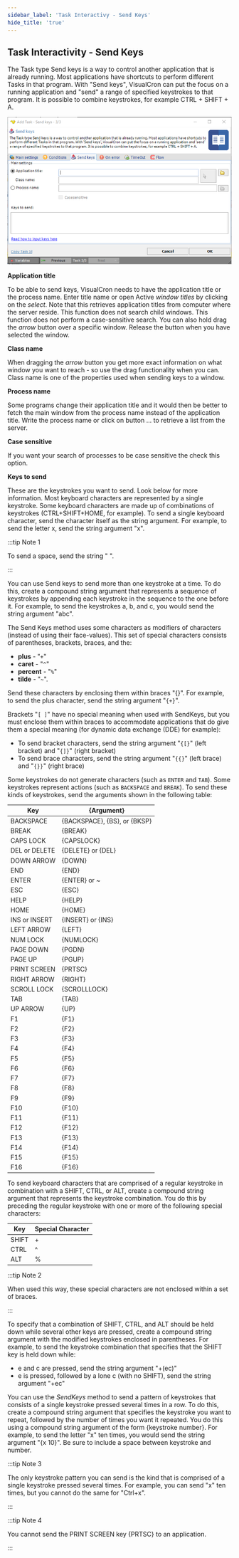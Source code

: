 ```yaml
---
sidebar_label: 'Task Interactivy - Send Keys'
hide_title: 'true'
---
```


## Task Interactivity - Send Keys

The Task type Send keys is a way to control another application that is already running. Most applications have shortcuts to perform different Tasks in that program. With "Send keys", VisualCron can put the focus on a running application and "send" a range of specified keystrokes to that program. It is possible to combine keystrokes, for example CTRL + SHIFT + A.

![](../../../../../static/img/taskinteractivitysendkeys.png)

**Application title**

To be able to send keys, VisualCron needs to have the application title or the process name. Enter title name or open Active *window titles* by clicking on the *select*. Note that this retrieves application titles from computer where the server reside. This function does not search child windows. This function does not perform a case-sensitive search. You can also hold drag the *arrow* button over a specific window. Release the button when you have selected the window.
 
**Class name**

When dragging the *arrow* button you get more exact information on what window you want to reach - so use the drag functionality when you can. Class name is one of the properties used when sending keys to a window.
 
**Process name**

Some programs change their application title and it would then be better to fetch the main window from the process name instead of the application title. Write the process name or click on button ... to retrieve a list from the server.
 
**Case sensitive**

If you want your search of processes to be case sensitive the check this option.
 
**Keys to send**

These are the keystrokes you want to send. Look below for more information.
Most keyboard characters are represented by a single keystroke. Some keyboard characters are made up of combinations of keystrokes (CTRL+SHIFT+HOME, for example). To send a single keyboard character, send the character itself as the string argument. For example, to send the letter x, send the string argument "x".
 
:::tip Note 1 

To send a space, send the string " ".

:::

You can use Send keys to send more than one keystroke at a time. To do this, create a compound string argument that represents a sequence of keystrokes by appending each keystroke in the sequence to the one before it. For example, to send the keystrokes a, b, and c, you would send the string argument "abc".
 
The Send Keys method uses some characters as modifiers of characters (instead of using their face-values). This set of special characters consists of parentheses, brackets, braces, and the:

* **plus** - "`+`"
* **caret** - "`^`"
* **percent** - "`%`"
* **tilde** - "`~`".

Send these characters by enclosing them within braces "{}". For example, to send the plus character, send the string argument "`{+}`".
 
Brackets "`[ ]`" have no special meaning when used with SendKeys, but you must enclose them within braces to accommodate applications that do give them a special meaning (for dynamic data exchange (DDE) for example):

* To send bracket characters, send the string argument "`{[}`" (left bracket) and "`{]}`" (right bracket)
* To send brace characters, send the string argument "`{{}`" (left brace) and "`{}}`" (right brace)
 
Some keystrokes do not generate characters (such as `ENTER` and `TAB`). Some keystrokes represent actions (such as `BACKSPACE` and `BREAK`). To send these kinds of keystrokes, send the arguments shown in the following table:

| Key | {Argument} |
| --- | ---------- |
| BACKSPACE | {BACKSPACE}, {BS}, or {BKSP} | 
| BREAK | {BREAK} | 
| CAPS LOCK | {CAPSLOCK} | 
| DEL or DELETE | {DELETE} or {DEL} | 
| DOWN ARROW | {DOWN} | 
| END | {END} | 
| ENTER | {ENTER} or ~ |
| ESC | {ESC} | 
| HELP | {HELP} | 
| HOME | {HOME} | 
| INS or INSERT | {INSERT} or {INS} |
| LEFT ARROW | {LEFT} | 
| NUM LOCK | {NUMLOCK} | 
| PAGE DOWN | {PGDN} |
| PAGE UP | {PGUP} | 
| PRINT SCREEN | {PRTSC} |
| RIGHT ARROW | {RIGHT} | 
| SCROLL LOCK | {SCROLLLOCK} |
| TAB | {TAB} |
| UP ARROW | {UP} |
| F1 | {F1} |
| F2 | {F2} | 
| F3 | {F3} |
| F4 | {F4} | 
| F5 | {F5} | 
| F6 | {F6} | 
| F7 | {F7} | 
| F8 | {F8} | 
| F9 | {F9} | 
| F10 | {F10} |
| F11 | {F11} | 
| F12 | {F12} | 
| F13 | {F13} | 
| F14 | {F14} | 
| F15 | {F15} | 
| F16 | {F16} |
 
To send keyboard characters that are comprised of a regular keystroke in combination with a SHIFT, CTRL, or ALT, create a compound string argument that represents the keystroke combination. You do this by preceding the regular keystroke with one or more of the following special characters:

| Key | Special Character |
| --- | ----------------- |
| SHIFT | + | 
| CTRL | ^ |
| ALT | % |
 
:::tip Note 2 

When used this way, these special characters are not enclosed within a set of braces.

:::

To specify that a combination of SHIFT, CTRL, and ALT should be held down while several other keys are pressed, create a compound string argument with the modified keystrokes enclosed in parentheses.
For example, to send the keystroke combination that specifies that the SHIFT key is held down while:

* e and c are pressed, send the string argument "+(ec)"
* e is pressed, followed by a lone c (with no SHIFT), send the string argument "+ec"
 
You can use the *SendKeys* method to send a pattern of keystrokes that consists of a single keystroke pressed several times in a row. To do this, create a compound string argument that specifies the keystroke you want to repeat, followed by the number of times you want it repeated. You do this using a compound string argument of the form {keystroke number}. For example, to send the letter "x" ten times, you would send the string argument "{x 10}". Be sure to include a space between keystroke and number.
 
:::tip Note 3 

The only keystroke pattern you can send is the kind that is comprised of a single keystroke pressed several times. For example, you can send "x" ten times, but you cannot do the same for "Ctrl+x".

:::

:::tip Note 4 

You cannot send the PRINT SCREEN key {PRTSC} to an application.

:::